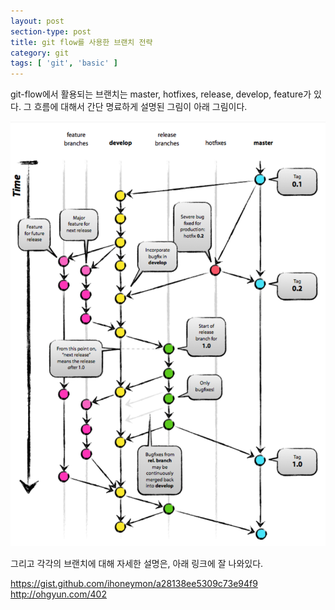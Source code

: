 ```yaml
---
layout: post
section-type: post
title: git flow를 사용한 브랜치 전략
category: git
tags: [ 'git', 'basic' ]
---
```


git-flow에서 활용되는 브랜치는 master, hotfixes, release, develop,
feature가 있다. 그 흐름에 대해서 간단 명료하게 설명된 그림이 아래 그림이다.

<img alt="git-flow" src = "/assets/git_flow.png"/>

그리고 각각의 브랜치에 대해 자세한 설명은, 아래 링크에 잘 나와있다.

https://gist.github.com/ihoneymon/a28138ee5309c73e94f9
http://ohgyun.com/402
